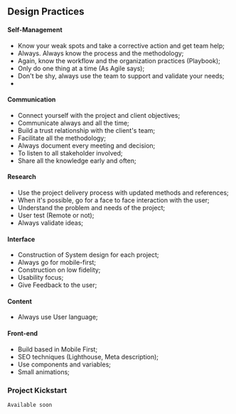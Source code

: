 ## Design Practices

#### Self-Management

* Know your weak spots and take a corrective action and get team help;
* Always. Always know the process and the methodology;
* Again, know the workflow and the organization practices \(Playbook\);
* Only do one thing at a time \(As Agile says\);
* Don't be shy, always use the team to support and validate your needs;
* 
#### Communication

* Connect yourself with the project and client objectives;
* Communicate always and all the time;
* Build a trust relationship with the client's team;
* Facilitate all the methodology;
* Always document every meeting and decision;
* To listen to all stakeholder involved;
* Share all the knowledge early and often;

#### Research

* Use the project delivery process with updated methods and references;
* When it's possible, go for a face to face interaction with the user;
* Understand the problem and needs of the project;
* User test \(Remote or not\);
* Always validate ideas;

#### Interface

* Construction of System design for each project;
* Always go for mobile-first;
* Construction on low fidelity;
* Usability focus;
* Give Feedback to the user;

#### Content

* Always use User language;

#### Front-end

* Build based in Mobile First;
* SEO techniques \(Lighthouse, Meta description\);
* Use components and variables;
* Small animations;

### Project Kickstart

```text
Available soon
```

